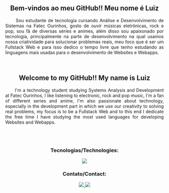 <h2 align="center"> Bem-vindos ao meu GitHub!! Meu nome é Luiz </h2>

<p align="justify"> &nbsp;&nbsp;&nbsp;&nbsp;&nbsp; Sou estudante de tecnologia cursando Análise e Desenvolvimento de Sistemas na Fatec Ourinhos, gosto de ouvir músicas eletrônicas, rock e pop, sou fã de diversas séries e animes, além disso sou apaixonado por tecnologia, principalmente na parte de desenvolvimento na qual usamos nossa criatividade para solucionar problemas reais, meu foco que é ser um Fullstack Web e para isso dedico o tempo livre que tenho estudando as linguagens mais usadas para o desenvolvimento de Websites e Webapps. </p>

<br>

<h2 align="center"> Welcome to my GitHub!! My name is Luiz </h2>

<p align="justify"> &nbsp;&nbsp;&nbsp;&nbsp;&nbsp; I'm a technology student studying Systems Analysis and Development at Fatec Ourinhos, I like listening to electronic, rock and pop music, I'm a fan of different series and anime, I'm also passionate about technology, especially in the development part in which we use our creativity to solving real problems, my focus is to be a Fullstack Web and to this end I dedicate the free time I have studying the most used languages ​​for developing Websites and Webapps. </p>

<br><br>

<h3 align="center"> Tecnologias/Technologies: </h3>
<p align="center">
    <img src="https://skillicons.dev/icons?i=html,css,js,java,git,github,vscode,idea&theme=dark"/>
</p>

<h3 align="center"> Contato/Contact: </h3>
<p align="center">
  <a href="mailto:pelegatti.28@gmail.com">
    <img src="https://img.shields.io/badge/Gmail-333333?style=for-the-badge&logo=gmail&logoColor=white"/>
  </a>
  <a href="https://www.linkedin.com/in/luizgpr/">
    <img src="https://img.shields.io/badge/LinkedIn-0077B5?style=for-the-badge&logo=linkedin&logoColor=white"/>
  </a>
</p>
